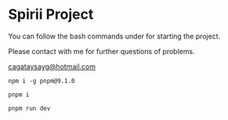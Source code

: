 
# Spirii Project

You can follow the bash commands under for starting the project.

Please contact with me for further questions of problems.

cagataysayg@hotmail.com

```console
npm i -g pnpm@9.1.0

pnpm i

pnpm run dev

```